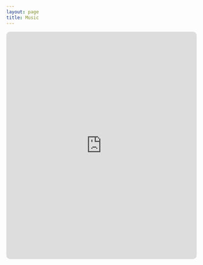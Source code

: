 ```yaml
---
layout: page
title: Music
---
```


<iframe allow="autoplay *; encrypted-media *; fullscreen *; clipboard-write" frameborder="0" height="600" style="width:100%;max-width:800px;overflow:hidden;border-radius:10px;" sandbox="allow-forms allow-popups allow-same-origin allow-scripts allow-storage-access-by-user-activation allow-top-navigation-by-user-activation" src="https://embed.music.apple.com/us/playlist/at-the-moment/pl.u-2aoq8DLHjg42N"></iframe>